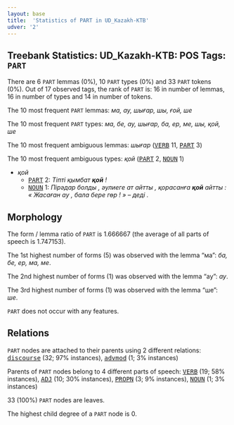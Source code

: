 ```yaml
---
layout: base
title:  'Statistics of PART in UD_Kazakh-KTB'
udver: '2'
---
```


## Treebank Statistics: UD_Kazakh-KTB: POS Tags: `PART`

There are 6 `PART` lemmas (0%), 10 `PART` types (0%) and 33 `PART` tokens (0%).
Out of 17 observed tags, the rank of `PART` is: 16 in number of lemmas, 16 in number of types and 14 in number of tokens.

The 10 most frequent `PART` lemmas: <em>ма, ау, шығар, шы, ғой, ше</em>

The 10 most frequent `PART` types:  <em>ма, бе, ау, шығар, ба, ер, ме, шы, қой, ше</em>

The 10 most frequent ambiguous lemmas: <em>шығар</em> (<tt><a href="kk_ktb-pos-VERB.html">VERB</a></tt> 11, <tt><a href="kk_ktb-pos-PART.html">PART</a></tt> 3)

The 10 most frequent ambiguous types:  <em>қой</em> (<tt><a href="kk_ktb-pos-PART.html">PART</a></tt> 2, <tt><a href="kk_ktb-pos-NOUN.html">NOUN</a></tt> 1)


* <em>қой</em>
  * <tt><a href="kk_ktb-pos-PART.html">PART</a></tt> 2: <em>Тіпті қымбат <b>қой</b> !</em>
  * <tt><a href="kk_ktb-pos-NOUN.html">NOUN</a></tt> 1: <em>Пірәдар болды , әулиеге ат айтты , қорасанға <b>қой</b> айтты : « Жасаған ау , бала бере гөр ! » – деді .</em>

## Morphology

The form / lemma ratio of `PART` is 1.666667 (the average of all parts of speech is 1.747153).

The 1st highest number of forms (5) was observed with the lemma “ма”: <em>ба, бе, ер, ма, ме</em>.

The 2nd highest number of forms (1) was observed with the lemma “ау”: <em>ау</em>.

The 3rd highest number of forms (1) was observed with the lemma “ше”: <em>ше</em>.

`PART` does not occur with any features.


## Relations

`PART` nodes are attached to their parents using 2 different relations: <tt><a href="kk_ktb-dep-discourse.html">discourse</a></tt> (32; 97% instances), <tt><a href="kk_ktb-dep-advmod.html">advmod</a></tt> (1; 3% instances)

Parents of `PART` nodes belong to 4 different parts of speech: <tt><a href="kk_ktb-pos-VERB.html">VERB</a></tt> (19; 58% instances), <tt><a href="kk_ktb-pos-ADJ.html">ADJ</a></tt> (10; 30% instances), <tt><a href="kk_ktb-pos-PROPN.html">PROPN</a></tt> (3; 9% instances), <tt><a href="kk_ktb-pos-NOUN.html">NOUN</a></tt> (1; 3% instances)

33 (100%) `PART` nodes are leaves.

The highest child degree of a `PART` node is 0.

